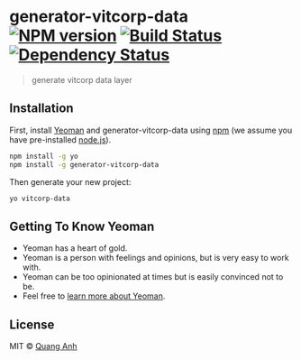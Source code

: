 # generator-vitcorp-data [![NPM version][npm-image]][npm-url] [![Build Status][travis-image]][travis-url] [![Dependency Status][daviddm-image]][daviddm-url]
> generate vitcorp data layer

## Installation

First, install [Yeoman](http://yeoman.io) and generator-vitcorp-data using [npm](https://www.npmjs.com/) (we assume you have pre-installed [node.js](https://nodejs.org/)).

```bash
npm install -g yo
npm install -g generator-vitcorp-data
```

Then generate your new project:

```bash
yo vitcorp-data
```

## Getting To Know Yeoman

 * Yeoman has a heart of gold.
 * Yeoman is a person with feelings and opinions, but is very easy to work with.
 * Yeoman can be too opinionated at times but is easily convinced not to be.
 * Feel free to [learn more about Yeoman](http://yeoman.io/).

## License

MIT © [Quang Anh]()


[npm-image]: https://badge.fury.io/js/generator-vitcorp-data.svg
[npm-url]: https://npmjs.com/package/generator-vitcorp-data
[travis-image]: https://travis-ci.org/quanganh206/generator-vitcorp-data.svg?branch=master
[travis-url]: https://travis-ci.org/quanganh206/generator-vitcorp-data
[daviddm-image]: https://david-dm.org/quanganh206/generator-vitcorp-data.svg?theme=shields.io
[daviddm-url]: https://david-dm.org/quanganh206/generator-vitcorp-data
